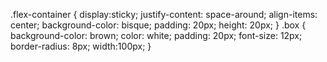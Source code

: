 .flex-container {
    display:sticky;
    justify-content: space-around;
    align-items: center;
    background-color: bisque;
    padding: 20px;
    height: 20px;
}
.box {
    background-color: brown;
    color: white;
    padding: 20px;
    font-size: 12px;
    border-radius: 8px;
    width:100px;
}
